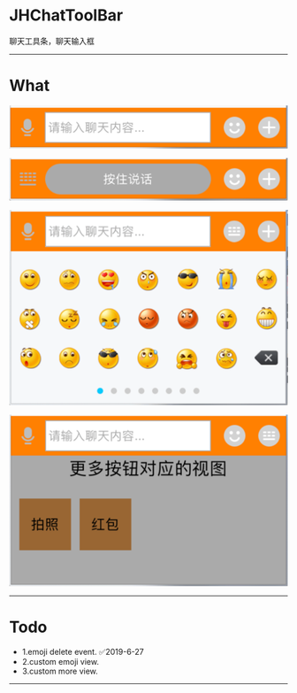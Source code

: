 # JHChatToolBar
聊天工具条，聊天输入框

---

# What
![image](https://github.com/xjh093/JHChatToolBar/blob/master/image/1.png)

![image](https://github.com/xjh093/JHChatToolBar/blob/master/image/2.png)

![image](https://github.com/xjh093/JHChatToolBar/blob/master/image/3.png)

![image](https://github.com/xjh093/JHChatToolBar/blob/master/image/4.png)

---

# Todo
- 1.emoji delete event. ✅2019-6-27
- 2.custom emoji view.
- 3.custom more view.

---
